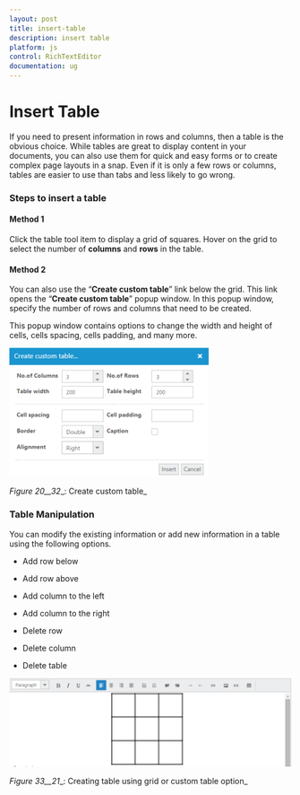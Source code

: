 ```yaml
---
layout: post
title: insert-table
description: insert table
platform: js
control: RichTextEditor
documentation: ug
---
```


# Insert Table

If you need to present information in rows and columns, then a table is the obvious choice. While tables are great to display content in your documents, you can also use them for quick and easy forms or to create complex page layouts in a snap. Even if it is only a few rows or columns, tables are easier to use than tabs and less likely to go wrong. 

### Steps to insert a table

#### Method 1

Click the table tool item to display a grid of squares. Hover on the grid to select the number of **columns** and **rows** in the table. 

#### Method 2

You can also use the “**Create custom table**” link below the grid. This link opens the “**Create custom table**” popup window. In this popup window, specify the number of rows and columns that need to be created. 

This popup window contains options to change the width and height of cells, cells spacing, cells padding, and many more.

![](insert-table_images\insert-table_img1.png)

_Figure_ _20__32__: Create custom table_

### Table Manipulation

You can modify the existing information or add new information in a table using the following options.

* Add row below

* Add row above

* Add column to the left

* Add column to the right

* Delete row

* Delete column

* Delete table

![](insert-table_images\insert-table_img2.png)

_Figure_ _33__21__: Creating table using grid or custom table option_


